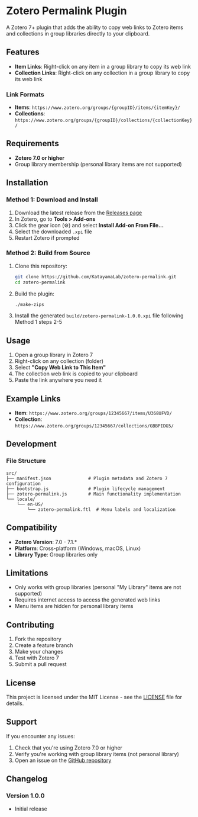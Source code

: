 # Zotero Permalink Plugin

A Zotero 7+ plugin that adds the ability to copy web links to Zotero items and collections in group libraries directly to your clipboard.

## Features

- **Item Links**: Right-click on any item in a group library to copy its web link
- **Collection Links**: Right-click on any collection in a group library to copy its web link

### Link Formats

- **Items**: `https://www.zotero.org/groups/{groupID}/items/{itemKey}/`
- **Collections**: `https://www.zotero.org/groups/{groupID}/collections/{collectionKey}/`

## Requirements

- **Zotero 7.0 or higher**
- Group library membership (personal library items are not supported)

## Installation

### Method 1: Download and Install

1. Download the latest release from the [Releases page](https://github.com/KatayamaLab/zotero-permalink/releases)
2. In Zotero, go to **Tools > Add-ons**
3. Click the gear icon (⚙️) and select **Install Add-on From File...**
4. Select the downloaded `.xpi` file
5. Restart Zotero if prompted

### Method 2: Build from Source

1. Clone this repository:
   ```bash
   git clone https://github.com/KatayamaLab/zotero-permalink.git
   cd zotero-permalink
   ```

2. Build the plugin:
   ```bash
   ./make-zips
   ```

3. Install the generated `build/zotero-permalink-1.0.0.xpi` file following Method 1 steps 2-5

## Usage

1. Open a group library in Zotero 7
2. Right-click on any collection (folder)
3. Select **"Copy Web Link to This Item"**
4. The collection web link is copied to your clipboard
5. Paste the link anywhere you need it

## Example Links

- **Item**: `https://www.zotero.org/groups/12345667/items/U368UFVD/`
- **Collection**: `https://www.zotero.org/groups/12345667/collections/GBBPIDG5/`

## Development

### File Structure

```
src/
├── manifest.json              # Plugin metadata and Zotero 7 configuration
├── bootstrap.js               # Plugin lifecycle management
├── zotero-permalink.js        # Main functionality implementation
└── locale/
    └── en-US/
        └── zotero-permalink.ftl  # Menu labels and localization
```


## Compatibility

- **Zotero Version**: 7.0 - 7.1.*
- **Platform**: Cross-platform (Windows, macOS, Linux)
- **Library Type**: Group libraries only

## Limitations

- Only works with group libraries (personal "My Library" items are not supported)
- Requires internet access to access the generated web links
- Menu items are hidden for personal library items

## Contributing

1. Fork the repository
2. Create a feature branch
3. Make your changes
4. Test with Zotero 7
5. Submit a pull request

## License

This project is licensed under the MIT License - see the [LICENSE](LICENSE) file for details.

## Support

If you encounter any issues:

1. Check that you're using Zotero 7.0 or higher
2. Verify you're working with group library items (not personal library)
3. Open an issue on the [GitHub repository](https://github.com/KatayamaLab/zotero-permalink/issues)

## Changelog

### Version 1.0.0
- Initial release
